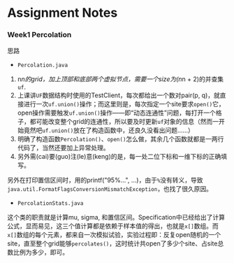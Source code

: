 # Assignment Notes

### Week1 Percolation

思路
+ `Percolation.java`

 1. n*n的grid，加上顶部和底部两个虚拟节点，需要一个size为(n*n + 2)的并查集`uf`.
 2. 上课讲`UF`数据结构时使用的TestClient，每次都给出一个数对pair(p, q)，就直接进行一次`uf.union()`操作；而这里则是，每次指定一个site要求`open()`它，open操作需要触发`uf.union()`操作——即“动态连通性”问题，每打开一个格子，都可能改变整个grid的连通性，所以要及时更新`uf`对象的信息（然而一开始竟然吧`uf.union()`放在了构造函数中，还良久没看出问题……）
 3. 明确了构造函数`Percolation()`、`open()`怎么做，其余几个函数就都是一两行代码了，当然还要加上异常处理。
 4. 另外需(cai)要(guo)注(le)意(keng)的是，每一处二位下标和一维下标的正确填写。
 
另外在打印置信区间时，用的printf("95%...", ...)，由于`%`没有转义，导致`java.util.FormatFlagsConversionMismatchException`，也找了很久原因。
 
+ `PercolationStats.java`

 这个类的职责就是计算mu, sigma, 和置信区间。Specification中已经给出了计算公式，显而易见，这三个值计算都是依赖于样本值的得出，也就是`x[]`数组。而`x[]`数组的每个元素，都来自一次模拟试验，实验过程即：反复open随机的一个site，直至整个grid能够`percolates()`，这时统计共open了多少个site、占site总数比例为多少，即可。